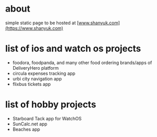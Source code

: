 # about
simple static page to be hosted at [www.shanyuk.com](https://www.shanyuk.com)

# list of ios and watch os projects
- foodora, foodpanda, and many other food ordering brands/apps of DeliveryHero platform
- circula expenses tracking app
- urbi city navigation app
- flixbus tickets app

# list of hobby projects
- Starboard Tack app for WatchOS
- SunCalc.net app
- Beaches app

